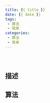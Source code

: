 ```yaml
---
title: {{ title }}
date: {{ date }}
tags:
 - 算法
 - 简单
categories:
 - 算法
 - 简单
---
```


# 

```

```

## 描述


## 算法


